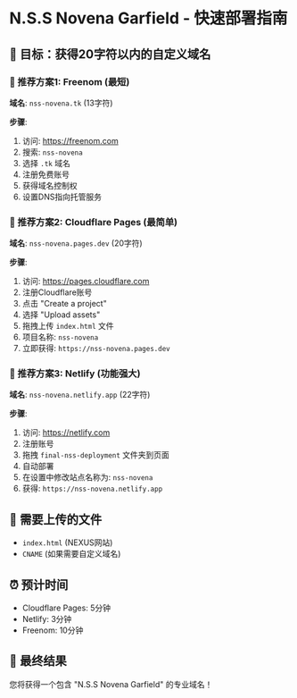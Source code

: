 # N.S.S Novena Garfield - 快速部署指南

## 🎯 目标：获得20字符以内的自定义域名

### 🌟 推荐方案1: Freenom (最短)
**域名**: `nss-novena.tk` (13字符)

**步骤**:
1. 访问: https://freenom.com
2. 搜索: `nss-novena`
3. 选择 `.tk` 域名
4. 注册免费账号
5. 获得域名控制权
6. 设置DNS指向托管服务

### 🌟 推荐方案2: Cloudflare Pages (最简单)
**域名**: `nss-novena.pages.dev` (20字符)

**步骤**:
1. 访问: https://pages.cloudflare.com
2. 注册Cloudflare账号
3. 点击 "Create a project"
4. 选择 "Upload assets"
5. 拖拽上传 `index.html` 文件
6. 项目名称: `nss-novena`
7. 立即获得: `https://nss-novena.pages.dev`

### 🌟 推荐方案3: Netlify (功能强大)
**域名**: `nss-novena.netlify.app` (22字符)

**步骤**:
1. 访问: https://netlify.com
2. 注册账号
3. 拖拽 `final-nss-deployment` 文件夹到页面
4. 自动部署
5. 在设置中修改站点名称为: `nss-novena`
6. 获得: `https://nss-novena.netlify.app`

## 📁 需要上传的文件
- `index.html` (NEXUS网站)
- `CNAME` (如果需要自定义域名)

## ⏰ 预计时间
- Cloudflare Pages: 5分钟
- Netlify: 3分钟  
- Freenom: 10分钟

## 🎉 最终结果
您将获得一个包含 "N.S.S Novena Garfield" 的专业域名！